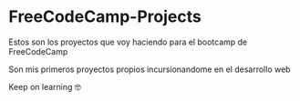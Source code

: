 # FreeCodeCamp-Projects

Estos son los proyectos que voy haciendo para el bootcamp de FreeCodeCamp

Son mis primeros proyectos propios incursionandome en el desarrollo web

Keep on learning 🤓